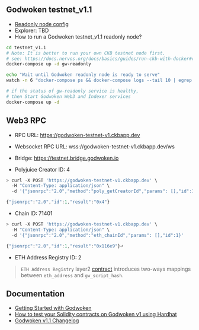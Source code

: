 ## Godwoken testnet_v1.1

* [Readonly node config](./gw-testnet_v1.1-config-readonly.toml)
* Explorer: TBD
* How to run a Godwoken testnet_v1.1 readonly node?
```sh
cd testnet_v1.1
# Note: It is better to run your own CKB testnet node first.
# see: https://docs.nervos.org/docs/basics/guides/run-ckb-with-docker#run-a-ckb-testnet-node
docker-compose up -d gw-readonly

echo "Wait until Godwoken readonly node is ready to serve"
watch -n 6 "docker-compose ps && docker-compose logs --tail 10 | egrep 'sync new block'" 

# if the status of gw-readonly service is healthy,
# then Start Godwoken Web3 and Indexer services
docker-compose up -d
```

## Web3 RPC

* RPC URL: https://godwoken-testnet-v1.ckbapp.dev
* Websocket RPC URL: wss://godwoken-testnet-v1.ckbapp.dev/ws
* Bridge: https://testnet.bridge.godwoken.io

* Polyjuice Creator ID: 4
```js
> curl -X POST 'https://godwoken-testnet-v1.ckbapp.dev' \
  -H "Content-Type: application/json" \
  -d '{"jsonrpc":"2.0","method":"poly_getCreatorId","params": [],"id":1}'

{"jsonrpc":"2.0","id":1,"result":"0x4"}
```

* Chain ID: 71401
```js
> curl -X POST 'https://godwoken-testnet-v1.ckbapp.dev' \
  -H "Content-Type: application/json" \
  -d '{"jsonrpc":"2.0","method":"eth_chainId","params": [],"id":1}'

{"jsonrpc":"2.0","id":1,"result":"0x116e9"}⏎ 
```

* ETH Address Registry ID: 2
> `ETH Address Registry` layer2 [contract](https://github.com/nervosnetwork/godwoken-scripts/blob/master/c/contracts/eth_addr_reg.c) introduces two-ways mappings between `eth_address` and `gw_script_hash`.

## Documentation

* [Getting Started with Godwoken](https://startwithnervos.com/godwoken)
* [How to test your Solidity contracts on Godwoken v1 using Hardhat](https://github.com/nervosnetwork/godwoken-tests)
* [Godwoken v1.1 Changelog](https://github.com/nervosnetwork/godwoken/blob/develop/CHANGELOG.md#110---2022-04-2x-release-candidate)
